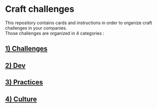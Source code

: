 # Craft challenges
This repository contains cards and instructions in order to organize craft challenges in your companies.  
Those challenges are organized in 4 categories :

## [1) Challenges]()
## [2) Dev]()  
## [3) Practices]()
## [4) Culture]()